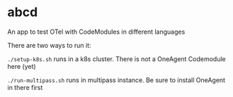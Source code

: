 # abcd
An app to test OTel with CodeModules in different languages

There are two ways to run it:

`./setup-k8s.sh` runs in a k8s cluster. There is not a OneAgent Codemodule here (yet)

`./run-multipass.sh` runs in multipass instance. Be sure to install OneAgent in there first


